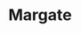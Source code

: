 ---
title: Margate
date: 
draft: false

# descripcion
description : Argolla de plata pasante

materials: Plata 925

color: Plateado

dimensions: 3cm diam

code: 01-11-0464

type: "Aros"

categories: []

price: $3.250,00

# Images
# first image will be shown in the product page
images:
  # - image: "images/path_to_image"
  # La ubicacion de las imagenes es imagenes/Aros/Aros.Argollas/01-11-0464-margate
  - image: "./images/aros/argollas/01-11-0464_a.JPG"
  - image: "./images/aros/argollas/01-11-0464_b.JPG"
---